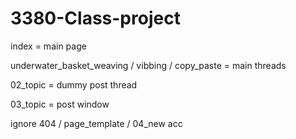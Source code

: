 # 3380-Class-project
index = main page

underwater_basket_weaving / vibbing / copy_paste  = main threads

02_topic = dummy post thread

03_topic = post window

ignore 404 / page_template / 04_new acc
